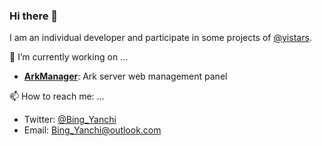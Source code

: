 ### Hi there 👋
I am an individual developer and participate in some projects of [@yistars](https://github.com/yistars).

🔭 I’m currently working on ...
* [**ArkManager**](https://github.com/yistars/ArkManager): Ark server web management panel

📫 How to reach me: ...
* Twitter: [@Bing_Yanchi](https://twitter.com/Bing_Yanchi)
* Email: Bing_Yanchi@outlook.com
<!--
**BingYanchi/BingYanchi** is a ✨ _special_ ✨ repository because its `README.md` (this file) appears on your GitHub profile.

Here are some ideas to get you started:

- 🔭 I’m currently working on ...
- 🌱 I’m currently learning ...
- 👯 I’m looking to collaborate on ...
- 🤔 I’m looking for help with ...
- 💬 Ask me about ...
- 📫 How to reach me: ...
- 😄 Pronouns: ...
- ⚡ Fun fact: ...
-->

